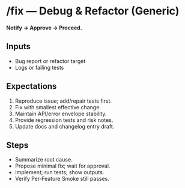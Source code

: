 # /fix — Debug & Refactor (Generic)

**Notify → Approve → Proceed.**

## Inputs
- Bug report or refactor target
- Logs or failing tests

## Expectations
1) Reproduce issue; add/repair tests first.
2) Fix with smallest effective change.
3) Maintain API/error envelope stability.
4) Provide regression tests and risk notes.
5) Update docs and changelog entry draft.

## Steps
- Summarize root cause.
- Propose minimal fix; wait for approval.
- Implement; run tests; show outputs.
- Verify Per‑Feature Smoke still passes.